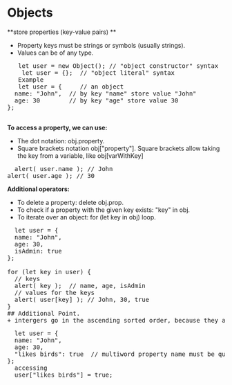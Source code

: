  # Objects 
 **store properties (key-value pairs) **<br/>
 + Property keys must be strings or symbols (usually strings).<br/>
 + Values can be of any type.<br/>
 <pre>
   let user = new Object(); // "object constructor" syntax
    let user = {};  // "object literal" syntax
   Example
   let user = {     // an object
  name: "John",  // by key "name" store value "John"
  age: 30        // by key "age" store value 30
};
 </pre>
 **To access a property, we can use:**<br/>
+ The dot notation: obj.property.<br/>
+ Square brackets notation obj["property"]. Square brackets allow taking the key from a variable, like obj[varWithKey]<br/>
<pre>
  alert( user.name ); // John
alert( user.age ); // 30
</pre>
**Additional operators:**
+ To delete a property: delete obj.prop.<br/>
+ To check if a property with the given key exists: "key" in obj.<br/>
+ To iterate over an object: for (let key in obj) loop.<br/>
<pre>
  let user = {
  name: "John",
  age: 30,
  isAdmin: true
};

for (let key in user) {
  // keys
  alert( key );  // name, age, isAdmin
  // values for the keys
  alert( user[key] ); // John, 30, true
}
## Additional Point.
+ intergers go in the ascending sorted order, because they are integers. So we see 1, 41, 44, 49
<pre>
  let user = {
  name: "John",
  age: 30,
  "likes birds": true  // multiword property name must be quote
};
  accessing 
  user["likes birds"] = true;
</pre>
